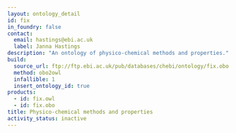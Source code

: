 ```yaml
---
layout: ontology_detail
id: fix
in_foundry: false
contact:
  email: hastings@ebi.ac.uk
  label: Janna Hastings
description: "An ontology of physico-chemical methods and properties."
build:
  source_url: ftp://ftp.ebi.ac.uk/pub/databases/chebi/ontology/fix.obo
  method: obo2owl
  infallible: 1
  insert_ontology_id: true
products:
  - id: fix.owl
  - id: fix.obo
title: Physico-chemical methods and properties
activity_status: inactive
---
```

